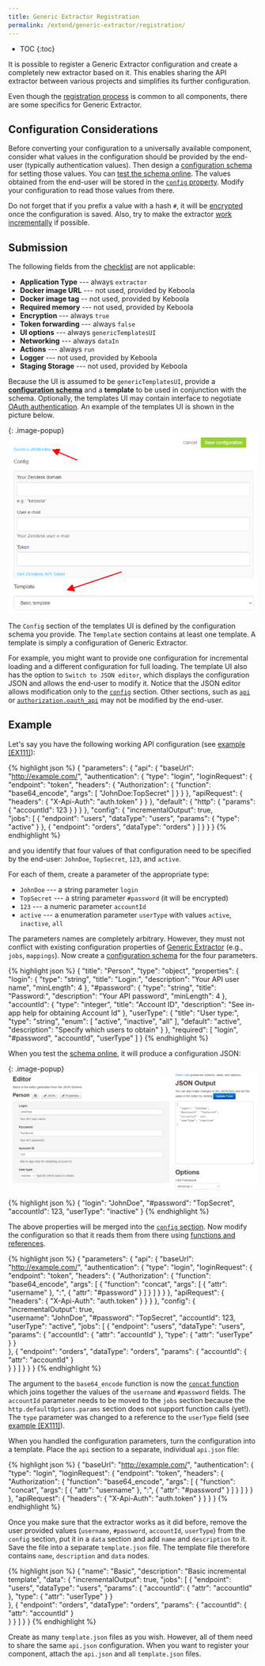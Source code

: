 ```yaml
---
title: Generic Extractor Registration
permalink: /extend/generic-extractor/registration/
---
```


* TOC
{:toc}

It is possible to register a Generic Extractor configuration and create a 
completely new extractor based on it. This enables sharing the API extractor between various
projects and simplifies its further configuration. 

Even though the [registration process](https://developers.keboola.com/extend/registration/)
is common to all components, there are some specifics for Generic Extractor.

## Configuration Considerations
Before converting your configuration to a universally available component, consider
what values in the configuration should be provided by the end-user (typically authentication values).
Then design a [configuration schema](/extend/registration/configuration-schema/) for setting 
those values. You can [test the schema online](http://jeremydorn.com/json-editor/). 
The values obtained from the end-user will be stored in the [`config` property](/extend/generic-extractor/configuration/config/).
Modify your configuration to read those values from there.

Do not forget that if you prefix a value with a hash `#`, it will be 
[encrypted](/overview/encryption/) once the configuration is saved.
Also, try to make the extractor [work incrementally](/extend/generic-extractor/incremental/) 
if possible.

## Submission
The following fields from the [checklist](/extend/registration/checklist/) are 
not applicable:

- **Application Type** --- always `extractor`
- **Docker image URL** --- not used, provided by Keboola
- **Docker image tag** -- not used, provided by Keboola
- **Required memory** --- not used, provided by Keboola
- **Encryption** --- always `true`
- **Token forwarding** --- always `false`
- **UI options** --- always `genericTemplatesUI`
- **Networking** --- always `dataIn`
- **Actions** --- always `run`
- **Logger** --- not used, provided by Keboola
- **Staging Storage** --- not used, provided by Keboola

Because the UI is assumed to be `genericTemplatesUI`, provide a
[**configuration schema**](/extend/registration/configuration-schema/) and
a **template** to be used in conjunction with the schema.
Optionally, the templates UI may contain interface to negotiate [OAuth authentication](/extend/generic-extractor/configuration/api/authentication/#oauth). 
An example of the templates UI is shown in the picture below.

{: .image-popup}
![Screenshot - Generic templates UI](/extend/generic-extractor/template-1.png)

The `Config` section of the templates UI is defined by the configuration schema you provide. 
The `Template` section contains at least one template. A template is simply a configuration of 
Generic Extractor. 

For example, you might want to provide one configuration for incremental loading
and a different configuration for full loading. The template UI also has the option to
`Switch to JSON editor`, which displays the configuration JSON and allows the end-user to modify it.
Notice that the JSON editor allows modification only to the [`config`](/extend/generic-extractor/configuration/config/)
section. Other sections, such as [`api`](/extend/generic-extractor/configuration/api/) or 
[`authorization.oauth_api`](/extend/generic-extractor/configuration/api/authentication/#oauth) may not be modified by the end-user.

## Example
Let's say you have the following working API configuration
(see [example [EX111]](https://github.com/keboola/generic-extractor/tree/master/doc/examples/111-templates-example)):

{% highlight json %}
{
    "parameters": {
        "api": {
            "baseUrl": "http://example.com/",
            "authentication": {
                "type": "login",
                "loginRequest": {
                    "endpoint": "token",
                    "headers": {
                        "Authorization": {
                            "function": "base64_encode",
                            "args": [
                                "JohnDoe:TopSecret"
                            ]
                        }
                    }
                },
                "apiRequest": {
                    "headers": {
                        "X-Api-Auth": "auth.token"
                    }
                }
            },
            "default": {
                "http": {
                    "params": {
                        "accountId": 123
                    }
                }
            }
        },
        "config": {
            "incrementalOutput": true,            
            "jobs": [
                {
                    "endpoint": "users",
                    "dataType": "users",
                    "params": {
                        "type": "active"
                    }
                },
                {
                    "endpoint": "orders",
                    "dataType": "orders"
                }
            ]
        }
    }
}
{% endhighlight %}

and you identify that four values of that configuration need to be specified by the end-user:
`JohnDoe`, `TopSecret`, `123`, and `active`.

For each of them, create a parameter of the appropriate type:

- `JohnDoe` --- a string parameter `login`
- `TopSecret` --- a string parameter `#password` (it will be encrypted)
- `123` --- a numeric parameter `accountId`
- `active` --- a enumeration parameter `userType` with values `active`, `inactive`, `all`

The parameters names are completely arbitrary. However, they must not conflict with existing
configuration properties of [Generic Extractor](/extend/generic-extractor/configuration/config/) (e.g., `jobs`, `mappings`).
Now create a [configuration schema](/extend/registration/configuration-schema/) for the four parameters.

{% highlight json %}
{
  "title": "Person",
  "type": "object",
  "properties": {
    "login": {
      "type": "string",
      "title": "Login:",
      "description": "Your API user name",
      "minLength": 4
    },
    "#password": {
      "type": "string",
      "title": "Password:",
      "description": "Your API password",
      "minLength": 4
    },
    "accountId": {
      "type": "integer",
      "title": "Account ID",
      "description": "See in-app help for obtaining Account Id"
    },
    "userType": {
      "title": "User type:",
      "type": "string",
      "enum": [
        "active",
        "inactive",
        "all"
      ],
      "default": "active",
      "description": "Specify which users to obtain"
    }
  },
  "required": [
     "login", "#password", "accountId", "userType"
  ]
}
{% endhighlight %}

When you test the [schema online](http://jeremydorn.com/json-editor/), it will produce a
configuration JSON:

{: .image-popup}
![Screenshot - Schema Test](/extend/generic-extractor/schema-test.png)

{% highlight json %}
{
  "login": "JohnDoe",
  "#password": "TopSecret",
  "accountId": 123,
  "userType": "inactive"
}
{% endhighlight %}

The above properties will be merged into the [`config` section](/extend/generic-extractor/configuration/config/). Now
modify the configuration so that it reads them from there using [functions and references](/extend/generic-extractor/functions/).

{% highlight json %}
{
    "parameters": {
        "api": {
            "baseUrl": "http://example.com/",
            "authentication": {
                "type": "login",
                "loginRequest": {
                    "endpoint": "token",
                    "headers": {
                        "Authorization": {
                            "function": "base64_encode",
                            "args": [
                                {
                                    "function": "concat",
                                    "args": [
                                        {
                                            "attr": "username"
                                        },
                                        ":",
                                        {
                                            "attr": "#password"
                                        }
                                    ]
                                }
                            ]
                        }
                    }
                },
                "apiRequest": {
                    "headers": {
                        "X-Api-Auth": "auth.token"
                    }
                }
            }
        },
        "config": {
            "incrementalOutput": true,            
            "username": "JohnDoe",
            "#password": "TopSecret",
            "accountId": 123,
            "userType": "active",
            "jobs": [
                {
                    "endpoint": "users",
                    "dataType": "users",
                    "params": {
                        "accountId": {
                            "attr": "accountId"
                        },
                        "type": {
                            "attr": "userType"
                        }
                    }                    
                },
                {
                    "endpoint": "orders",
                    "dataType": "orders",
                    "params": {
                        "accountId": {
                            "attr": "accountId"
                        }                        
                    }
                }
            ]
        }
    }
}
{% endhighlight %}

The argument to the `base64_encode` function is now the 
[`concat` function](/extend/generic-extractor/functions/#concat) which joins together the 
values of the `username` and `#password` fields. The `accountId` parameter needs to be moved to the 
`jobs` section because the `http.defaultOptions.params` section does not support function calls (yet!).
The `type` parameter was changed to a reference to the `userType` field
(see [example [EX111]](https://github.com/keboola/generic-extractor/tree/master/doc/examples/111-templates-example)). 

When you handled the configuration parameters, turn the configuration into a template. Place 
the `api` section to a separate, individual `api.json` file:

{% highlight json %}
{
    "baseUrl": "http://example.com/",
    "authentication": {
        "type": "login",
        "loginRequest": {
            "endpoint": "token",
            "headers": {
                "Authorization": {
                    "function": "base64_encode",
                    "args": [
                        {
                            "function": "concat",
                            "args": [
                                {
                                    "attr": "username"
                                },
                                ":",
                                {
                                    "attr": "#password"
                                }
                            ]
                        }
                    ]
                }
            }
        },
        "apiRequest": {
            "headers": {
                "X-Api-Auth": "auth.token"
            }
        }
    }
}
{% endhighlight %}

Once you make sure that the extractor works as it did before, 
remove the user provided values (`username`, `#password`, `accountId`, `userType`) from
the `config` section, put it in a `data` section and add `name` and `description` to it.
Save the file into a separate `template.json` file. The template file therefore contains
`name`, `description` and `data` nodes.

{% highlight json %}
{
    "name": "Basic",
    "description": "Basic incremental template",
    "data": {
        "incrementalOutput": true,
        "jobs": [
            {
                "endpoint": "users",
                "dataType": "users",
                "params": {
                    "accountId": {
                        "attr": "accountId"
                    },
                    "type": {
                        "attr": "userType"
                    }
                }                    
            },
            {
                "endpoint": "orders",
                "dataType": "orders",
                "params": {
                    "accountId": {
                        "attr": "accountId"
                    }                        
                }
            }
        ]
    }
}
{% endhighlight %}

Create as many `template.json` files as you wish. However, all of them need to share the same `api.json` 
configuration. When you want to register your component, attach the `api.json` and all `template.json` files. 
